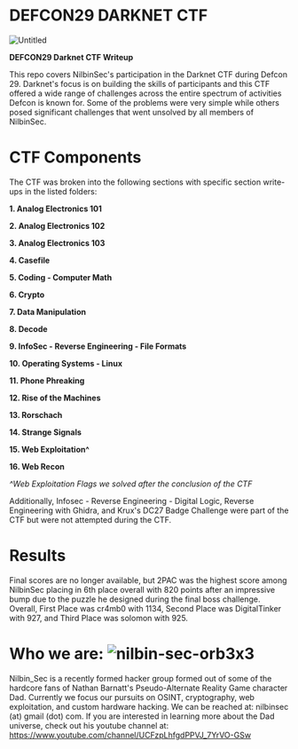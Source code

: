 # DEFCON29 DARKNET CTF
![Untitled](https://user-images.githubusercontent.com/85370905/134791328-cb19e738-ead3-4ff8-9ee0-28b3f369b75e.png)



<b> DEFCON29 Darknet CTF Writeup</b>



This repo covers NilbinSec's participation in the Darknet CTF during Defcon 29. Darknet's focus is on building the skills of participants and this CTF offered a wide range of challenges across the entire spectrum of activities Defcon is known for. Some of the problems were very simple while others posed significant challenges that went unsolved by all members of NilbinSec.

# CTF Components
The CTF was broken into the following sections with specific section write-ups in the listed folders:

**1. Analog Electronics 101**

**2. Analog Electronics 102**

**3. Analog Electronics 103**

**4. Casefile**

**5. Coding - Computer Math**

**6. Crypto**

**7. Data Manipulation**

**8. Decode**

**9. InfoSec - Reverse Engineering - File Formats**

**10. Operating Systems - Linux**

**11. Phone Phreaking**

**12. Rise of the Machines**

**13. Rorschach**

**14. Strange Signals**

**15. Web Exploitation^**

**16. Web Recon**

_^Web Exploitation Flags we solved after the conclusion of the CTF_

Additionally, Infosec - Reverse Engineering - Digital Logic, Reverse Engineering with Ghidra, and Krux's DC27 Badge Challenge were part of the CTF but were not attempted during the CTF. 

# Results
Final scores are no longer available, but 2PAC was the highest score among NilbinSec placing in 6th place overall with 820 points after an impressive bump due to the puzzle he designed during the final boss challenge. Overall, First Place was cr4mb0 with 1134, Second Place was DigitalTinker with 927, and Third Place was solomon with 925.
 
 
# Who we are: ![nilbin-sec-orb3x3](https://user-images.githubusercontent.com/85370905/121083132-0ad60580-c7ad-11eb-90d8-ed91622db41f.png)
Nilbin_Sec is a recently formed hacker group formed out of some of the hardcore fans of Nathan Barnatt's Pseudo-Alternate Reality Game character Dad. Currently we focus our pursuits on OSINT, cryptography, web exploitation, and custom hardware hacking. We can be reached at: nilbinsec (at) gmail (dot) com. If you are interested in learning more about the Dad universe, check out his youtube channel at: https://www.youtube.com/channel/UCFzpLhfgdPPVJ_7YrVO-GSw

